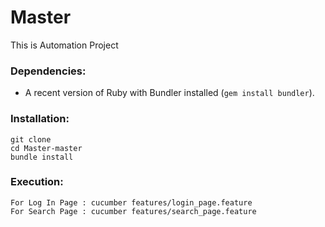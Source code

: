 # Master
This is Automation Project

### Dependencies:
* A recent version of Ruby with Bundler installed (`gem install bundler`).

### Installation:
```
git clone 
cd Master-master
bundle install 
```

### Execution:
```
For Log In Page : cucumber features/login_page.feature
For Search Page : cucumber features/search_page.feature
```
